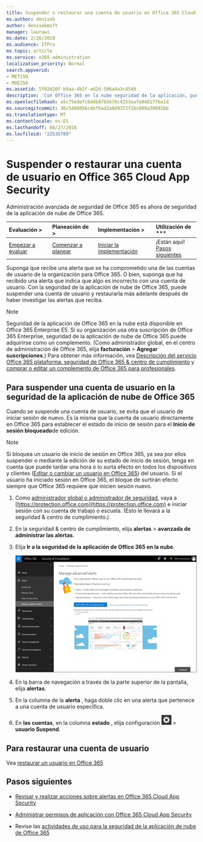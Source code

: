 ```yaml
---
title: Suspender o restaurar una cuenta de usuario en Office 365 Cloud App Security
ms.author: deniseb
author: denisebmsft
manager: laurawi
ms.date: 2/26/2018
ms.audience: ITPro
ms.topic: article
ms.service: o365-administration
localization_priority: Normal
search.appverid:
- MET150
- MOE150
ms.assetid: 5f02d20f-b9aa-4b2f-ad2d-506a4a3c4540
description: 'Con Office 365 en la nube seguridad de la aplicación, puede realizar las acciones de gobierno son suspender o quitar la suspensión de una cuenta de usuario. '
ms.openlocfilehash: a5c75edefc6ddb87b5676c4253aafe04817f6a1d
ms.sourcegitcommit: 36c5466056cdef6ad2a8d9372f2bc009a30892bb
ms.translationtype: MT
ms.contentlocale: es-ES
ms.lasthandoff: 08/27/2018
ms.locfileid: "22535789"
---
```

# <a name="suspend-or-restore-a-user-account-in-office-365-cloud-app-security"></a>Suspender o restaurar una cuenta de usuario en Office 365 Cloud App Security

Administración avanzada de seguridad de Office 365 es ahora de seguridad de la aplicación de nube de Office 365.
  
|Evaluación **\>**|Planeación de **\>**|Implementación **\>**|Utilización de ***|
|:-----|:-----|:-----|:-----|
|[Empezar a evaluar](office-365-cas-overview.md) <br/> |[Comenzar a planear](get-ready-for-office-365-cas.md) <br/> |[Iniciar la implementación](turn-on-office-365-cas.md) <br/> |¡Están aquí!  <br/> [Pasos siguientes](suspend-or-restore-an-account-in-ocas.md#nextsteps) <br/> |
   
Suponga que recibe una alerta que se ha comprometido una de las cuentas de usuario de la organización para Office 365. O bien, suponga que ha recibido una alerta que indica que algo es incorrecto con una cuenta de usuario. Con la seguridad de la aplicación de nube de Office 365, puede suspender una cuenta de usuario y restaurarla más adelante después de haber investigar las alertas que reciba.
  
> [!NOTE]
> Seguridad de la aplicación de Office 365 en la nube está disponible en Office 365 Enterprise E5. Si su organización usa otra suscripción de Office 365 Enterprise, seguridad de la aplicación de nube de Office 365 puede adquirirse como un complemento. (Como administrador global, en el centro de administración de Office 365, elija **facturación** \> **Agregar suscripciones**.) Para obtener más información, vea [Descripción del servicio Office 365 plataforma: seguridad de Office 365 &amp; centro de cumplimiento](https://technet.microsoft.com/en-us/library/dn933793.aspx) y [comprar o editar un complemento de Office 365 para profesionales](https://support.office.com/article/4e7b57d6-b93b-457d-aecd-0ea58bff07a6). 
  
## <a name="to-suspend-a-user-account-in-office-365-cloud-app-security"></a>Para suspender una cuenta de usuario en la seguridad de la aplicación de nube de Office 365

Cuando se suspende una cuenta de usuario, se evita que el usuario de iniciar sesión de nuevo. Es la misma que la cuenta de usuario directamente en Office 365 para establecer el estado de inicio de sesión para el **Inicio de sesión bloqueado**de edición.
  
> [!NOTE]
> Si bloquea un usuario de inicio de sesión en Office 365, ya sea por ellos suspender o mediante la edición de su estado de inicio de sesión, tenga en cuenta que puede tardar una hora o lo surta efecto en todos los dispositivos y clientes ([Editar o cambiar un usuario en Office 365](https://support.office.com/article/42BB3F17-8F9D-4182-B434-5F1C8024E614#SingleUserPreview)) del usuario. Si el usuario ha iniciado sesión en Office 365, el bloque de surtirán efecto siempre que Office 365 requiere que inicien sesión nuevo. 
  
1. Como [administrador global o administrador de seguridad](permissions-in-the-security-and-compliance-center.md), vaya a [https://protection.office.com](https://protection.office.com) e iniciar sesión con su cuenta de trabajo o escuela. (Esto le llevará a la seguridad &amp; centro de cumplimiento.) 
    
2. En la seguridad &amp; centro de cumplimiento, elija **alertas** \> **avanzada de administrar las alertas**.
    
3. Elija **Ir a la seguridad de la aplicación de Office 365 en la nube**.
    
    ![En la seguridad &amp; centro de cumplimiento, elija Administrar alertas avanzadas para ir a la seguridad de la aplicación de nube de Office 365](media/958632d4-03e3-4ade-8e22-d5509db6fca7.png)
  
4. En la barra de navegación a través de la parte superior de la pantalla, elija **alertas**.
    
5. En la columna de la **alerta** , haga doble clic en una alerta que pertenece a una cuenta de usuario específica. 
    
6. En **las cuentas**, en la columna **estado** , elija configuración ![icono configuración](media/e01b75cc-b28f-4b83-8f86-b1b13dc27ab2.png) \> **usuario Suspend**.
    
## <a name="to-restore-a-user-account"></a>Para restaurar una cuenta de usuario

Vea [restaurar un usuario en Office 365](https://support.office.com/article/2c261e42-5dd1-48b0-845f-2a016d29cfc1)
  
## <a name="next-steps"></a>Pasos siguientes

- [Revisar y realizar acciones sobre alertas en Office 365 Cloud App Security](review-office-365-cas-alerts.md)
    
- [Administrar permisos de aplicación con Office 365 Cloud App Security](manage-app-permissions-in-ocas.md)
    
- Revise las [actividades de uso para la seguridad de la aplicación de nube de Office 365](utilization-activities-for-ocas.md)
    

